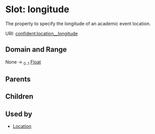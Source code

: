
# Slot: longitude


The property to specify the longitude of an academic event location.

URI: [confident:location__longitude](https://raw.githubusercontent.com/TIBHannover/ConfIDent_schema/main/src/linkml/confident_schema.yaml#location__longitude)


## Domain and Range

None &#8594;  <sub>0..1</sub> [Float](types/Float.md)

## Parents


## Children


## Used by

 * [Location](Location.md)

